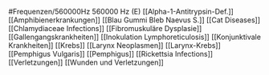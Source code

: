 #Frequenzen/560000Hz
560000 Hz (E)
[[Alpha-1-Antitrypsin-Def.]]
[[Amphibienerkrankungen]]
[[Blau Gummi Bleb Naevus S.]]
[[Cat Diseases]]
[[Chlamydiaceae Infections]]
[[Fibromuskuläre Dysplasie]]
[[Gallengangskrankheiten]]
[[Inokulation Lymphoreticulosis]]
[[Konjunktivale Krankheiten]]
[[Krebs]]
[[Larynx Neoplasmen]]
[[Larynx-Krebs]]
[[Pemphigus Vulgaris]]
[[Pemphigus]]
[[Rickettsia Infections]]
[[Verletzungen]]
[[Wunden und Verletzungen]]